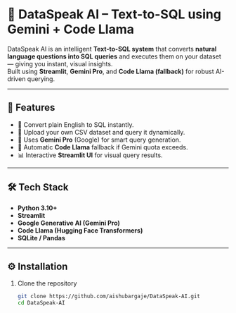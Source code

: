 # 🧠 DataSpeak AI – Text-to-SQL using Gemini + Code Llama

DataSpeak AI is an intelligent **Text-to-SQL system** that converts **natural language questions into SQL queries** and executes them on your dataset — giving you instant, visual insights.  
Built using **Streamlit**, **Gemini Pro**, and **Code Llama (fallback)** for robust AI-driven querying.

---

## 🚀 Features
- 💬 Convert plain English to SQL instantly.
- 🧾 Upload your own CSV dataset and query it dynamically.
- 🧠 Uses **Gemini Pro** (Google) for smart query generation.
- 🔄 Automatic **Code Llama** fallback if Gemini quota exceeds.
- 📊 Interactive **Streamlit UI** for visual query results.

---

## 🛠️ Tech Stack
- **Python 3.10+**
- **Streamlit**
- **Google Generative AI (Gemini Pro)**
- **Code Llama (Hugging Face Transformers)**
- **SQLite / Pandas**

---

## ⚙️ Installation

1. Clone the repository  
   ```bash
   git clone https://github.com/aishubargaje/DataSpeak-AI.git
   cd DataSpeak-AI
